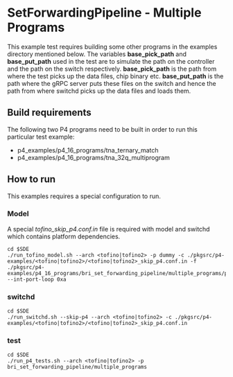 # SetForwardingPipeline - Multiple Programs
This example test requires building some other programs in the examples directory mentioned below. 
The variables **base\_pick\_path** and **base\_put\_path** used in the test are to simulate the path 
on the controller and the path on the switch respectively. **base\_pick\_path** is the path from where 
the test picks up the data files, chip binary etc. **base\_put\_path** is the path where the gRPC server 
puts these files on the switch and hence the path from where switchd picks up the data files and loads them.

## Build requirements
The following two P4 programs need to be built in order to run this particular test example:

 - p4\_examples/p4\_16\_programs/tna\_ternary\_match
 - p4\_examples/p4\_16\_programs/tna\_32q\_multiprogram
 
## How to run
This examples requires a special configuration to run.

### Model
A special *tofino\_skip\_p4.conf.in* file is required with model and switchd which contains platform dependencies.
```
cd $SDE
./run_tofino_model.sh --arch <tofino|tofino2> -p dummy -c ./pkgsrc/p4-examples/<tofino|tofino2>/<tofino|tofino2>_skip_p4.conf.in -f ./pkgsrc/p4-examples/p4_16_programs/bri_set_forwarding_pipeline/multiple_programs/ports.json --int-port-loop 0xa
```

### switchd

```
cd $SDE
./run_switchd.sh --skip-p4 --arch <tofino|tofino2> -c ./pkgsrc/p4-examples/<tofino|tofino2>/<tofino|tofino2>_skip_p4.conf.in
```

### test
```
cd $SDE
./run_p4_tests.sh --arch <tofino|tofino2> -p bri_set_forwarding_pipeline/multiple_programs
```
